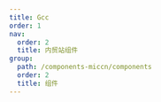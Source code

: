 ```yaml
---
title: Gcc
order: 1
nav:
  order: 2
  title: 内贸站组件
group:
  path: /components-miccn/components
  order: 2
  title: 组件
---
```



<!-- ``` jsx
import React from 'react';
import {Gcc} from '@abiz/rc-miccn';

export default ()=>{
  return <Gcc>111按钮</Gcc> 
}
``` -->

